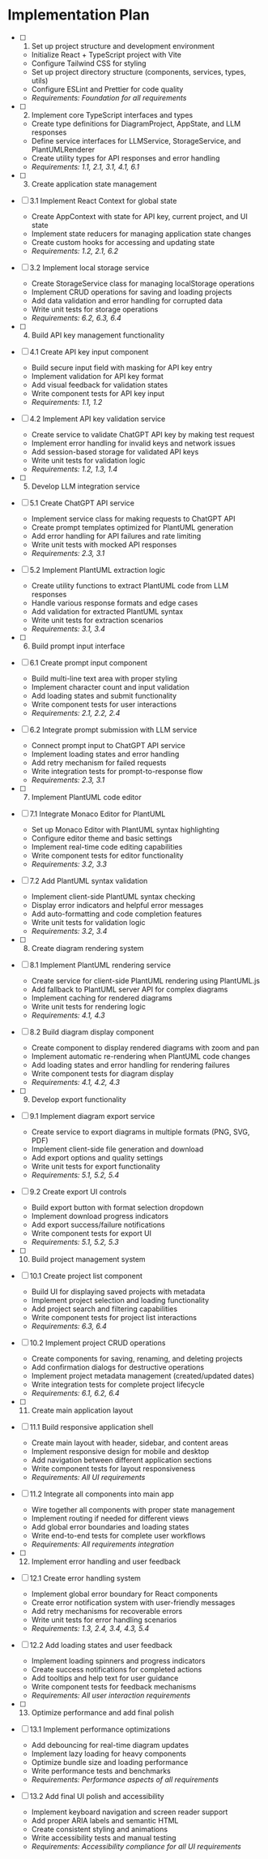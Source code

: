 # Implementation Plan

- [ ] 1. Set up project structure and development environment
  - Initialize React + TypeScript project with Vite
  - Configure Tailwind CSS for styling
  - Set up project directory structure (components, services, types, utils)
  - Configure ESLint and Prettier for code quality
  - _Requirements: Foundation for all requirements_

- [ ] 2. Implement core TypeScript interfaces and types
  - Create type definitions for DiagramProject, AppState, and LLM responses
  - Define service interfaces for LLMService, StorageService, and PlantUMLRenderer
  - Create utility types for API responses and error handling
  - _Requirements: 1.1, 2.1, 3.1, 4.1, 6.1_

- [ ] 3. Create application state management
- [ ] 3.1 Implement React Context for global state
  - Create AppContext with state for API key, current project, and UI state
  - Implement state reducers for managing application state changes
  - Create custom hooks for accessing and updating state
  - _Requirements: 1.2, 2.1, 6.2_

- [ ] 3.2 Implement local storage service
  - Create StorageService class for managing localStorage operations
  - Implement CRUD operations for saving and loading projects
  - Add data validation and error handling for corrupted data
  - Write unit tests for storage operations
  - _Requirements: 6.2, 6.3, 6.4_

- [ ] 4. Build API key management functionality
- [ ] 4.1 Create API key input component
  - Build secure input field with masking for API key entry
  - Implement validation for API key format
  - Add visual feedback for validation states
  - Write component tests for API key input
  - _Requirements: 1.1, 1.2_

- [ ] 4.2 Implement API key validation service
  - Create service to validate ChatGPT API key by making test request
  - Implement error handling for invalid keys and network issues
  - Add session-based storage for validated API keys
  - Write unit tests for validation logic
  - _Requirements: 1.2, 1.3, 1.4_

- [ ] 5. Develop LLM integration service
- [ ] 5.1 Create ChatGPT API service
  - Implement service class for making requests to ChatGPT API
  - Create prompt templates optimized for PlantUML generation
  - Add error handling for API failures and rate limiting
  - Write unit tests with mocked API responses
  - _Requirements: 2.3, 3.1_

- [ ] 5.2 Implement PlantUML extraction logic
  - Create utility functions to extract PlantUML code from LLM responses
  - Handle various response formats and edge cases
  - Add validation for extracted PlantUML syntax
  - Write unit tests for extraction scenarios
  - _Requirements: 3.1, 3.4_

- [ ] 6. Build prompt input interface
- [ ] 6.1 Create prompt input component
  - Build multi-line text area with proper styling
  - Implement character count and input validation
  - Add loading states and submit functionality
  - Write component tests for user interactions
  - _Requirements: 2.1, 2.2, 2.4_

- [ ] 6.2 Integrate prompt submission with LLM service
  - Connect prompt input to ChatGPT API service
  - Implement loading states and error handling
  - Add retry mechanism for failed requests
  - Write integration tests for prompt-to-response flow
  - _Requirements: 2.3, 3.1_

- [ ] 7. Implement PlantUML code editor
- [ ] 7.1 Integrate Monaco Editor for PlantUML
  - Set up Monaco Editor with PlantUML syntax highlighting
  - Configure editor theme and basic settings
  - Implement real-time code editing capabilities
  - Write component tests for editor functionality
  - _Requirements: 3.2, 3.3_

- [ ] 7.2 Add PlantUML syntax validation
  - Implement client-side PlantUML syntax checking
  - Display error indicators and helpful error messages
  - Add auto-formatting and code completion features
  - Write unit tests for validation logic
  - _Requirements: 3.2, 3.4_

- [ ] 8. Create diagram rendering system
- [ ] 8.1 Implement PlantUML rendering service
  - Create service for client-side PlantUML rendering using PlantUML.js
  - Add fallback to PlantUML server API for complex diagrams
  - Implement caching for rendered diagrams
  - Write unit tests for rendering logic
  - _Requirements: 4.1, 4.3_

- [ ] 8.2 Build diagram display component
  - Create component to display rendered diagrams with zoom and pan
  - Implement automatic re-rendering when PlantUML code changes
  - Add loading states and error handling for rendering failures
  - Write component tests for diagram display
  - _Requirements: 4.1, 4.2, 4.3_

- [ ] 9. Develop export functionality
- [ ] 9.1 Implement diagram export service
  - Create service to export diagrams in multiple formats (PNG, SVG, PDF)
  - Implement client-side file generation and download
  - Add export options and quality settings
  - Write unit tests for export functionality
  - _Requirements: 5.1, 5.2, 5.4_

- [ ] 9.2 Create export UI controls
  - Build export button with format selection dropdown
  - Implement download progress indicators
  - Add export success/failure notifications
  - Write component tests for export UI
  - _Requirements: 5.1, 5.2, 5.3_

- [ ] 10. Build project management system
- [ ] 10.1 Create project list component
  - Build UI for displaying saved projects with metadata
  - Implement project selection and loading functionality
  - Add project search and filtering capabilities
  - Write component tests for project list interactions
  - _Requirements: 6.3, 6.4_

- [ ] 10.2 Implement project CRUD operations
  - Create components for saving, renaming, and deleting projects
  - Add confirmation dialogs for destructive operations
  - Implement project metadata management (created/updated dates)
  - Write integration tests for complete project lifecycle
  - _Requirements: 6.1, 6.2, 6.4_

- [ ] 11. Create main application layout
- [ ] 11.1 Build responsive application shell
  - Create main layout with header, sidebar, and content areas
  - Implement responsive design for mobile and desktop
  - Add navigation between different application sections
  - Write component tests for layout responsiveness
  - _Requirements: All UI requirements_

- [ ] 11.2 Integrate all components into main app
  - Wire together all components with proper state management
  - Implement routing if needed for different views
  - Add global error boundaries and loading states
  - Write end-to-end tests for complete user workflows
  - _Requirements: All requirements integration_

- [ ] 12. Implement error handling and user feedback
- [ ] 12.1 Create error handling system
  - Implement global error boundary for React components
  - Create error notification system with user-friendly messages
  - Add retry mechanisms for recoverable errors
  - Write unit tests for error handling scenarios
  - _Requirements: 1.3, 2.4, 3.4, 4.3, 5.4_

- [ ] 12.2 Add loading states and user feedback
  - Implement loading spinners and progress indicators
  - Create success notifications for completed actions
  - Add tooltips and help text for user guidance
  - Write component tests for feedback mechanisms
  - _Requirements: All user interaction requirements_

- [ ] 13. Optimize performance and add final polish
- [ ] 13.1 Implement performance optimizations
  - Add debouncing for real-time diagram updates
  - Implement lazy loading for heavy components
  - Optimize bundle size and loading performance
  - Write performance tests and benchmarks
  - _Requirements: Performance aspects of all requirements_

- [ ] 13.2 Add final UI polish and accessibility
  - Implement keyboard navigation and screen reader support
  - Add proper ARIA labels and semantic HTML
  - Create consistent styling and animations
  - Write accessibility tests and manual testing
  - _Requirements: Accessibility compliance for all UI requirements_
